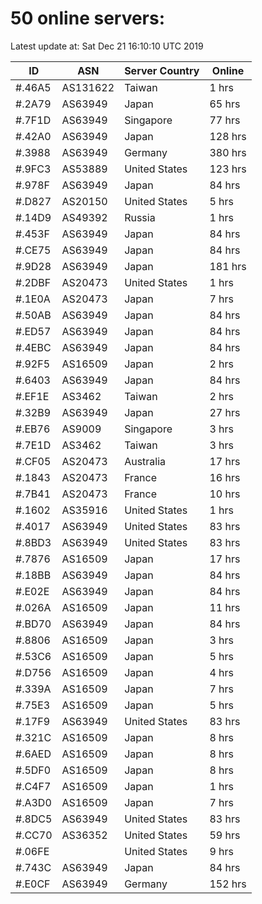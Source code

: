 # 50 online servers:

Latest update at: Sat Dec 21 16:10:10 UTC 2019

| ID | ASN | Server Country | Online |
| -- | --- | -------------- | ------ |
| #.46A5 | AS131622 | Taiwan | 1 hrs |
| #.2A79 | AS63949 | Japan | 65 hrs |
| #.7F1D | AS63949 | Singapore | 77 hrs |
| #.42A0 | AS63949 | Japan | 128 hrs |
| #.3988 | AS63949 | Germany | 380 hrs |
| #.9FC3 | AS53889 | United States | 123 hrs |
| #.978F | AS63949 | Japan | 84 hrs |
| #.D827 | AS20150 | United States | 5 hrs |
| #.14D9 | AS49392 | Russia | 1 hrs |
| #.453F | AS63949 | Japan | 84 hrs |
| #.CE75 | AS63949 | Japan | 84 hrs |
| #.9D28 | AS63949 | Japan | 181 hrs |
| #.2DBF | AS20473 | United States | 1 hrs |
| #.1E0A | AS20473 | Japan | 7 hrs |
| #.50AB | AS63949 | Japan | 84 hrs |
| #.ED57 | AS63949 | Japan | 84 hrs |
| #.4EBC | AS63949 | Japan | 84 hrs |
| #.92F5 | AS16509 | Japan | 2 hrs |
| #.6403 | AS63949 | Japan | 84 hrs |
| #.EF1E | AS3462 | Taiwan | 2 hrs |
| #.32B9 | AS63949 | Japan | 27 hrs |
| #.EB76 | AS9009 | Singapore | 3 hrs |
| #.7E1D | AS3462 | Taiwan | 3 hrs |
| #.CF05 | AS20473 | Australia | 17 hrs |
| #.1843 | AS20473 | France | 16 hrs |
| #.7B41 | AS20473 | France | 10 hrs |
| #.1602 | AS35916 | United States | 1 hrs |
| #.4017 | AS63949 | United States | 83 hrs |
| #.8BD3 | AS63949 | United States | 83 hrs |
| #.7876 | AS16509 | Japan | 17 hrs |
| #.18BB | AS63949 | Japan | 84 hrs |
| #.E02E | AS63949 | Japan | 84 hrs |
| #.026A | AS16509 | Japan | 11 hrs |
| #.BD70 | AS63949 | Japan | 84 hrs |
| #.8806 | AS16509 | Japan | 3 hrs |
| #.53C6 | AS16509 | Japan | 5 hrs |
| #.D756 | AS16509 | Japan | 4 hrs |
| #.339A | AS16509 | Japan | 7 hrs |
| #.75E3 | AS16509 | Japan | 5 hrs |
| #.17F9 | AS63949 | United States | 83 hrs |
| #.321C | AS16509 | Japan | 8 hrs |
| #.6AED | AS16509 | Japan | 8 hrs |
| #.5DF0 | AS16509 | Japan | 8 hrs |
| #.C4F7 | AS16509 | Japan | 1 hrs |
| #.A3D0 | AS16509 | Japan | 7 hrs |
| #.8DC5 | AS63949 | United States | 83 hrs |
| #.CC70 | AS36352 | United States | 59 hrs |
| #.06FE |  | United States | 9 hrs |
| #.743C | AS63949 | Japan | 84 hrs |
| #.E0CF | AS63949 | Germany | 152 hrs |

